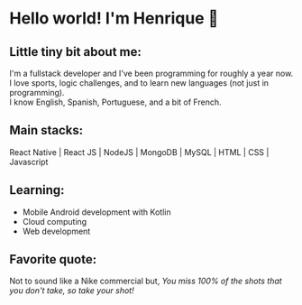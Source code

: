 # Hello world! I'm Henrique 👋
## Little tiny bit about me:
I'm a fullstack developer and I've been programming for roughly a year now. I love sports, logic challenges, and to learn new languages (not just in programming).  
I know English, Spanish, Portuguese, and a bit of French.
## Main stacks:
React Native | React JS | NodeJS | MongoDB | MySQL | HTML | CSS | Javascript
## Learning: 
- Mobile Android development with Kotlin 
- Cloud computing
- Web development
## Favorite quote:
Not to sound like a Nike commercial but, 
*You miss 100% of the shots that you don't take, so take your shot!*

<!--
**henriqueTsugiyama/henriqueTsugiyama** is a ✨ _special_ ✨ repository because its `README.md` (this file) appears on your GitHub profile.

Here are some ideas to get you started:

- 🔭 I’m currently working on ...
- 🌱 I’m currently learning ...
- 👯 I’m looking to collaborate on ...
- 🤔 I’m looking for help with ...
- 💬 Ask me about ...
- 📫 How to reach me: ...
- 😄 Pronouns: ...
- ⚡ Fun fact: ...
-->
